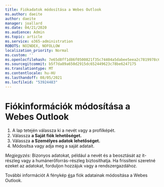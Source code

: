```yaml
---
title: Fiókadatok módosítása a Webes Outlook
ms.author: daeite
author: daeite
manager: joallard
ms.date: 04/21/2020
ms.audience: Admin
ms.topic: article
ms.service: o365-administration
ROBOTS: NOINDEX, NOFOLLOW
localization_priority: Normal
ms.custom: ''
ms.openlocfilehash: 7e65d8ff1d86f0500821f35c74404a5dabee5eea2c7819978c6742355ba13000
ms.sourcegitcommit: b5f7da89a650d2915dc652449623c78be6247175
ms.translationtype: MT
ms.contentlocale: hu-HU
ms.lasthandoff: 08/05/2021
ms.locfileid: "53924483"
---
```

# <a name="change-account-information-in-outlook-on-the-web"></a>Fiókinformációk módosítása a Webes Outlook

1. A lap tetején válassza ki a nevét vagy a profilképét.
1. Válassza **a Saját fiók lehetőséget.**
1. Válassza **a Személyes adatok lehetőséget.**
1. Módosítsa vagy adja meg a saját adatait.

*Megjegyzés:* Bizonyos adatokat, például a nevét és a beosztását az it-részleg vagy a humánerőforrás-részleg biztosíthatja. Ha frissíteni szeretné ezeket az adatokat, forduljon hozzájuk vagy a rendszergazdához.

További információt A fénykép [és](https://support.office.com/article/b2dbb289-851d-4bed-93c3-3e136f5659ec)a fiók adatainak módosítása a Webes Outlook.